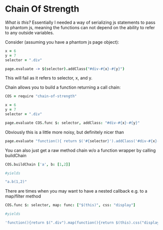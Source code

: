 Chain Of Strength
=================
*What is this?* Essentially I needed a way of serializing js statements to pass to phantom js, meaning the functions can not depend on the ability to refer to any outside variables.

Consider (assuming you have a phantom js page object):

```coffeescript
x = 6
y = 7
selector = ".div"

page.evaluate -> $(selector).addClass("#div-#{x}-#{y}")
```
This will fail as it refers to selector, x, and y. 

Chain allows you to build a function returning a call chain:

```coffeescript
COS = require "chain-of-strength"

x = 6
y = 7
selector = ".div"

page.evaluate COS.func $: selector, addClass: "#div-#{x}-#{y}"

```

Obviously this is a little more noisy, but definitely nicer than

```coffeescript
page.evaluate "function(){ return $('#{selector}').addClass('#div-#{x}-#{y}') }"
```

You can also just get a raw method chain w/o a function wrapper by calling buildChain 

```coffeescript
COS.buildChain ['a', b: [1,2]]

#yields

"a.b(1,2)"
```

There are times when you may want to have a nested callback e.g. to a map/filter method

```coffeescript
COS.func $: selector, map: func: ["$(this)", css: "display"]

#yields

'function(){return $(".div").map(function(){return $(this).css("display")})}'
```